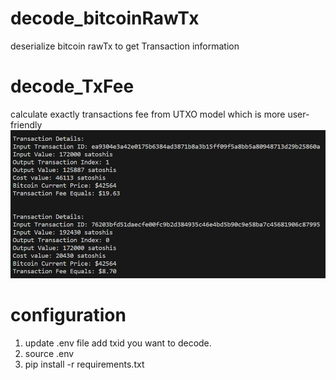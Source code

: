 # decode_bitcoinRawTx
deserialize bitcoin rawTx to get Transaction information

# decode_TxFee
calculate exactly transactions fee from UTXO model which is more user-friendly
![demo](https://raw.githubusercontent.com/cradle0fFilth/decode_bitcoinRawTx/main/demo.png "可选的标题")

# configuration
1. update .env file add txid you want to decode.
2. source .env
3. pip install -r requirements.txt
